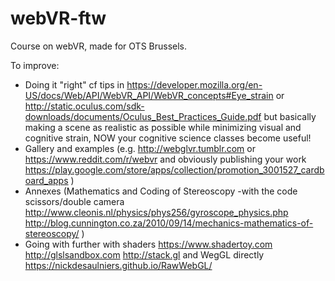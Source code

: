 # webVR-ftw
 Course on webVR, made for OTS Brussels.

 To improve:
 - Doing it "right" cf tips in https://developer.mozilla.org/en-US/docs/Web/API/WebVR_API/WebVR_concepts#Eye_strain or http://static.oculus.com/sdk-downloads/documents/Oculus_Best_Practices_Guide.pdf but basically making a scene as realistic as possible while minimizing visual and cognitive strain, NOW your cognitive science classes become useful!
 - Gallery and examples (e.g. http://webglvr.tumblr.com or https://www.reddit.com/r/webvr and obviously publishing your work https://play.google.com/store/apps/collection/promotion_3001527_cardboard_apps )
 - Annexes (Mathematics and Coding of Stereoscopy -with the code scissors/double camera  http://www.cleonis.nl/physics/phys256/gyroscope_physics.php http://blog.cunnington.co.za/2010/09/14/mechanics-mathematics-of-stereoscopy/ )
 - Going with further with shaders https://www.shadertoy.com http://glslsandbox.com http://stack.gl and WegGL directly https://nickdesaulniers.github.io/RawWebGL/
